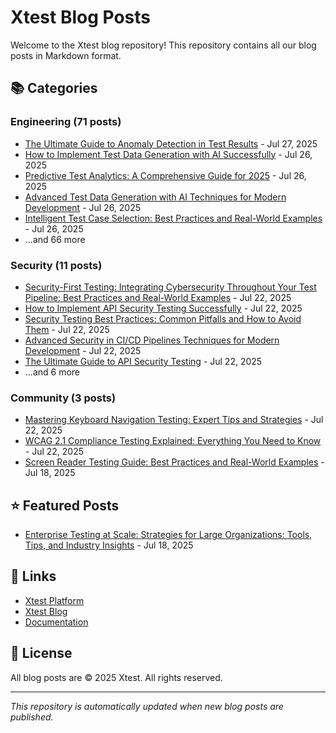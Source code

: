 # Xtest Blog Posts

Welcome to the Xtest blog repository! This repository contains all our blog posts in Markdown format.

## 📚 Categories

### Engineering (71 posts)

- [The Ultimate Guide to Anomaly Detection in Test Results](posts/2025/2025-07-27-the-ultimate-guide-to-anomaly-detection-in-test-results.md) - Jul 27, 2025
- [How to Implement Test Data Generation with AI Successfully](posts/2025/2025-07-26-how-to-implement-test-data-generation-with-ai-successfully.md) - Jul 26, 2025
- [Predictive Test Analytics: A Comprehensive Guide for 2025](posts/2025/2025-07-26-predictive-test-analytics-a-comprehensive-guide-for-2025.md) - Jul 26, 2025
- [Advanced Test Data Generation with AI Techniques for Modern Development](posts/2025/2025-07-26-advanced-test-data-generation-with-ai-techniques-for-modern-development.md) - Jul 26, 2025
- [Intelligent Test Case Selection: Best Practices and Real-World Examples](posts/2025/2025-07-26-intelligent-test-case-selection-best-practices-and-real-world-examples.md) - Jul 26, 2025
- ...and 66 more

### Security (11 posts)

- [Security-First Testing: Integrating Cybersecurity Throughout Your Test Pipeline: Best Practices and Real-World Examples](posts/2025/2025-07-22-security-first-testing-integrating-cybersecurity-throughout-your-test-pipeline-best-practices-and-real-world-examples.md) - Jul 22, 2025
- [How to Implement API Security Testing Successfully](posts/2025/2025-07-22-how-to-implement-api-security-testing-successfully.md) - Jul 22, 2025
- [Security Testing Best Practices: Common Pitfalls and How to Avoid Them](posts/2025/2025-07-22-security-testing-best-practices-common-pitfalls-and-how-to-avoid-them.md) - Jul 22, 2025
- [Advanced Security in CI/CD Pipelines Techniques for Modern Development](posts/2025/2025-07-22-advanced-security-in-cicd-pipelines-techniques-for-modern-development.md) - Jul 22, 2025
- [The Ultimate Guide to API Security Testing](posts/2025/2025-07-22-the-ultimate-guide-to-api-security-testing.md) - Jul 22, 2025
- ...and 6 more

### Community (3 posts)

- [Mastering Keyboard Navigation Testing: Expert Tips and Strategies](posts/2025/2025-07-22-mastering-keyboard-navigation-testing-expert-tips-and-strategies.md) - Jul 22, 2025
- [WCAG 2.1 Compliance Testing Explained: Everything You Need to Know](posts/2025/2025-07-22-wcag-21-compliance-testing-explained-everything-you-need-to-know.md) - Jul 22, 2025
- [Screen Reader Testing Guide: Best Practices and Real-World Examples](posts/2025/2025-07-18-screen-reader-testing-guide-best-practices-and-real-world-examples.md) - Jul 18, 2025

## ⭐ Featured Posts

- [Enterprise Testing at Scale: Strategies for Large Organizations: Tools, Tips, and Industry Insights](posts/2025/2025-07-18-enterprise-testing-at-scale-strategies-for-large-organizations-tools-tips-and-industry-insights.md) - Jul 18, 2025

## 🔗 Links

- [Xtest Platform](https://xtest.io)
- [Xtest Blog](https://xtest.io/blog)
- [Documentation](https://xtest.io/docs)

## 📝 License

All blog posts are © 2025 Xtest. All rights reserved.

---

*This repository is automatically updated when new blog posts are published.*

